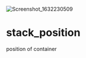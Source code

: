 ![Screenshot_1632230509](https://user-images.githubusercontent.com/89948560/134267377-175fcaa3-1c11-439a-a0b1-32f34b281f16.png)
# stack_position
position of container
